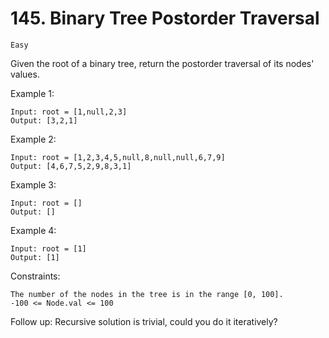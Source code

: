 # 145. Binary Tree Postorder Traversal

`Easy`

Given the root of a binary tree, return the postorder traversal of its nodes' values.

Example 1:

```note
Input: root = [1,null,2,3]
Output: [3,2,1]
```

Example 2:

```note
Input: root = [1,2,3,4,5,null,8,null,null,6,7,9]
Output: [4,6,7,5,2,9,8,3,1]
```

Example 3:

```note
Input: root = []
Output: []
```

Example 4:

```note
Input: root = [1]
Output: [1]
```

Constraints:

```note
The number of the nodes in the tree is in the range [0, 100].
-100 <= Node.val <= 100
```

Follow up: Recursive solution is trivial, could you do it iteratively?
